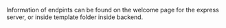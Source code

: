 Information of endpints can be found on the welcome page for the express server, or inside template folder inside backend.